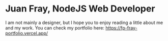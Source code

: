 # Juan Fray, NodeJS Web Developer
I am not mainly a designer, but I hope you to enjoy reading a little about me and my work. You can check my portfolio here: https://fp-fray-portfolio.vercel.app/ 